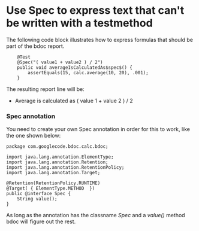 # Use Spec to express text that can't be written with a testmethod #

The following code block illustrates how to express formulas that should be part of the bdoc report.

```
	@Test
	@Spec("( value1 + value2 ) / 2")
	public void averageIsCalculatedAs$spec$() {
		assertEquals(15, calc.average(10, 20), .001);
	}
```

The resulting report line will be:
  * Average is calculated as ( value 1 + value 2 ) / 2

### Spec annotation ###
You need to create your own Spec annotation in order for this to work, like the one shown below:
```
package com.googlecode.bdoc.calc.bdoc;

import java.lang.annotation.ElementType;
import java.lang.annotation.Retention;
import java.lang.annotation.RetentionPolicy;
import java.lang.annotation.Target;

@Retention(RetentionPolicy.RUNTIME)
@Target( { ElementType.METHOD  })
public @interface Spec {
	String value();	
}

```

As long as the annotation has the classname _Spec_ and a _value()_ method bdoc will figure out the rest.